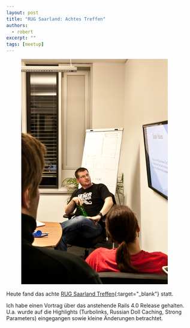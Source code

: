 ```yaml
---
layout: post
title: "RUG Saarland: Achtes Treffen"
authors:
  - robert
excerpt: ""
tags: [meetup]
---
```


<figure>
  <img src="/images/rug-saarland-achtes-treffen.jpeg">
</figure>


Heute fand das achte [RUG Saarland Treffen](http://www.meetup.com/ruby-user-group-saarland/events/99957192/){:target="_blank"} statt.

Ich habe einen Vortrag über das anstehende Rails 4.0 Release gehalten. U.a. wurde auf die Highlights (Turbolinks, Russian Doll Caching, Strong Parameters) eingegangen sowie kleine Änderungen betrachtet.
